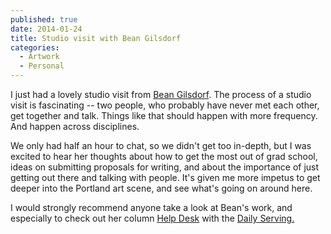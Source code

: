 ```yaml
---
published: true
date: 2014-01-24
title: Studio visit with Bean Gilsdorf
categories:
  - Artwork
  - Personal
---
```

I just had a lovely studio visit from [Bean Gilsdorf](http://www.beangilsdorf.com). The process of a studio visit is fascinating -- two people, who probably have never met each other, get together and talk. Things like that should happen with more frequency. And happen across disciplines.

We only had half an hour to chat, so we didn't get too in-depth, but I was excited to hear her thoughts about how to get the most out of grad school, ideas on submitting proposals for writing, and about the importance of just getting out there and talking with people. It's given me more impetus to get deeper into the Portland art scene, and see what's going on around here.

I would strongly recommend anyone take a look at Bean's work, and especially to check out her column <a href="http://dailyserving.com/tag/help-desk/">Help Desk</a> with the <a href="http://dailyserving.com/">Daily Serving.</a>
